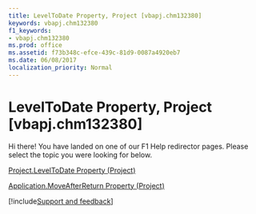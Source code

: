 ```yaml
---
title: LevelToDate Property, Project [vbapj.chm132380]
keywords: vbapj.chm132380
f1_keywords:
- vbapj.chm132380
ms.prod: office
ms.assetid: f73b348c-efce-439c-81d9-0087a4920eb7
ms.date: 06/08/2017
localization_priority: Normal
---
```



# LevelToDate Property, Project [vbapj.chm132380]

Hi there! You have landed on one of our F1 Help redirector pages. Please select the topic you were looking for below.

[Project.LevelToDate Property (Project)](https://msdn.microsoft.com/library/b697db71-8f8e-9caf-345c-59899f4024a3%28Office.15%29.aspx)

[Application.MoveAfterReturn Property (Project)](https://msdn.microsoft.com/library/03bfce40-c863-a29b-da19-e4c2523265ff%28Office.15%29.aspx)

[!include[Support and feedback](~/includes/feedback-boilerplate.md)]